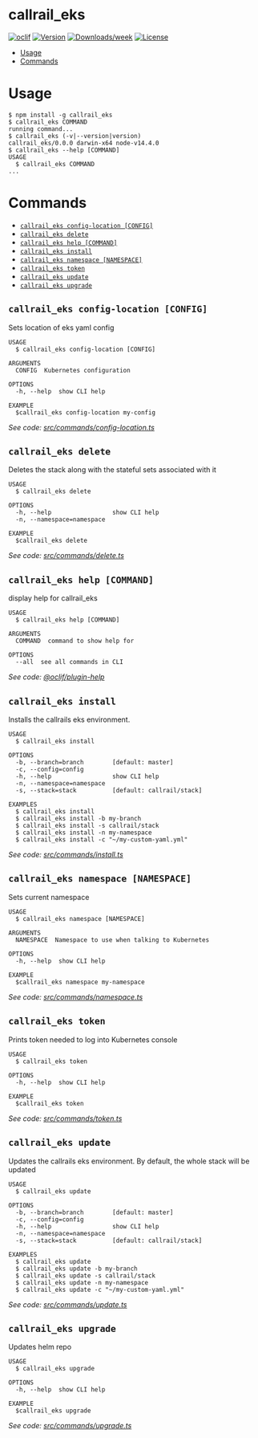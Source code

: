 callrail_eks
============



[![oclif](https://img.shields.io/badge/cli-oclif-brightgreen.svg)](https://oclif.io)
[![Version](https://img.shields.io/npm/v/callrail_eks.svg)](https://npmjs.org/package/callrail_eks)
[![Downloads/week](https://img.shields.io/npm/dw/callrail_eks.svg)](https://npmjs.org/package/callrail_eks)
[![License](https://img.shields.io/npm/l/callrail_eks.svg)](https://github.com/jbuoni/callrail_eks/blob/master/package.json)

<!-- toc -->
* [Usage](#usage)
* [Commands](#commands)
<!-- tocstop -->
# Usage
<!-- usage -->
```sh-session
$ npm install -g callrail_eks
$ callrail_eks COMMAND
running command...
$ callrail_eks (-v|--version|version)
callrail_eks/0.0.0 darwin-x64 node-v14.4.0
$ callrail_eks --help [COMMAND]
USAGE
  $ callrail_eks COMMAND
...
```
<!-- usagestop -->
# Commands
<!-- commands -->
* [`callrail_eks config-location [CONFIG]`](#callrail_eks-config-location-config)
* [`callrail_eks delete`](#callrail_eks-delete)
* [`callrail_eks help [COMMAND]`](#callrail_eks-help-command)
* [`callrail_eks install`](#callrail_eks-install)
* [`callrail_eks namespace [NAMESPACE]`](#callrail_eks-namespace-namespace)
* [`callrail_eks token`](#callrail_eks-token)
* [`callrail_eks update`](#callrail_eks-update)
* [`callrail_eks upgrade`](#callrail_eks-upgrade)

## `callrail_eks config-location [CONFIG]`

Sets location of eks yaml config

```
USAGE
  $ callrail_eks config-location [CONFIG]

ARGUMENTS
  CONFIG  Kubernetes configuration

OPTIONS
  -h, --help  show CLI help

EXAMPLE
  $callrail_eks config-location my-config
```

_See code: [src/commands/config-location.ts](https://github.com/jbuoni/callrail_eks/blob/v0.0.0/src/commands/config-location.ts)_

## `callrail_eks delete`

Deletes the stack along with the stateful sets associated with it

```
USAGE
  $ callrail_eks delete

OPTIONS
  -h, --help                 show CLI help
  -n, --namespace=namespace

EXAMPLE
  $callrail_eks delete
```

_See code: [src/commands/delete.ts](https://github.com/jbuoni/callrail_eks/blob/v0.0.0/src/commands/delete.ts)_

## `callrail_eks help [COMMAND]`

display help for callrail_eks

```
USAGE
  $ callrail_eks help [COMMAND]

ARGUMENTS
  COMMAND  command to show help for

OPTIONS
  --all  see all commands in CLI
```

_See code: [@oclif/plugin-help](https://github.com/oclif/plugin-help/blob/v3.2.0/src/commands/help.ts)_

## `callrail_eks install`

Installs the callrails eks environment.

```
USAGE
  $ callrail_eks install

OPTIONS
  -b, --branch=branch        [default: master]
  -c, --config=config
  -h, --help                 show CLI help
  -n, --namespace=namespace
  -s, --stack=stack          [default: callrail/stack]

EXAMPLES
  $ callrail_eks install
  $ callrail_eks install -b my-branch
  $ callrail_eks install -s callrail/stack
  $ callrail_eks install -n my-namespace
  $ callrail_eks install -c "~/my-custom-yaml.yml"
```

_See code: [src/commands/install.ts](https://github.com/jbuoni/callrail_eks/blob/v0.0.0/src/commands/install.ts)_

## `callrail_eks namespace [NAMESPACE]`

Sets current namespace

```
USAGE
  $ callrail_eks namespace [NAMESPACE]

ARGUMENTS
  NAMESPACE  Namespace to use when talking to Kubernetes

OPTIONS
  -h, --help  show CLI help

EXAMPLE
  $callrail_eks namespace my-namespace
```

_See code: [src/commands/namespace.ts](https://github.com/jbuoni/callrail_eks/blob/v0.0.0/src/commands/namespace.ts)_

## `callrail_eks token`

Prints token needed to log into Kubernetes console

```
USAGE
  $ callrail_eks token

OPTIONS
  -h, --help  show CLI help

EXAMPLE
  $callrail_eks token
```

_See code: [src/commands/token.ts](https://github.com/jbuoni/callrail_eks/blob/v0.0.0/src/commands/token.ts)_

## `callrail_eks update`

Updates the callrails eks environment. By default, the whole stack will be updated

```
USAGE
  $ callrail_eks update

OPTIONS
  -b, --branch=branch        [default: master]
  -c, --config=config
  -h, --help                 show CLI help
  -n, --namespace=namespace
  -s, --stack=stack          [default: callrail/stack]

EXAMPLES
  $ callrail_eks update
  $ callrail_eks update -b my-branch
  $ callrail_eks update -s callrail/stack
  $ callrail_eks update -n my-namespace
  $ callrail_eks update -c "~/my-custom-yaml.yml"
```

_See code: [src/commands/update.ts](https://github.com/jbuoni/callrail_eks/blob/v0.0.0/src/commands/update.ts)_

## `callrail_eks upgrade`

Updates helm repo

```
USAGE
  $ callrail_eks upgrade

OPTIONS
  -h, --help  show CLI help

EXAMPLE
  $callrail_eks upgrade
```

_See code: [src/commands/upgrade.ts](https://github.com/jbuoni/callrail_eks/blob/v0.0.0/src/commands/upgrade.ts)_
<!-- commandsstop -->
